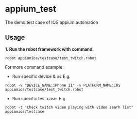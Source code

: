 # appium_test
The demo test case of IOS appium automation

## Usage

**1. Run the robot framework with command.**

```
robot appiumios/testcase/test_twitch.robot
```
For more command example:
* Run specific device & os E.g.
```
robot -v "DEVICE_NAME:iPhone 11" -v PLATFORM_NAME:IOS appiumios/testcase/test_twitch.robot
```
* Run specific test case. E.g.
```
robot -t 'Check twitch video playing with video searh list' appiumios/testcase
```
